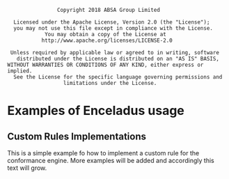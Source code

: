                    Copyright 2018 ABSA Group Limited
                  
      Licensed under the Apache License, Version 2.0 (the "License");
      you may not use this file except in compliance with the License.
                You may obtain a copy of the License at
               http://www.apache.org/licenses/LICENSE-2.0
            
     Unless required by applicable law or agreed to in writing, software
       distributed under the License is distributed on an "AS IS" BASIS,
    WITHOUT WARRANTIES OR CONDITIONS OF ANY KIND, either express or implied.
      See the License for the specific language governing permissions and
                      limitations under the License.

# Examples of Enceladus usage
## Custom Rules Implementations
This is a simple example fo how to implement a custom rule for the conformance engine. 
More examples will be added and accordingly this text will grow.